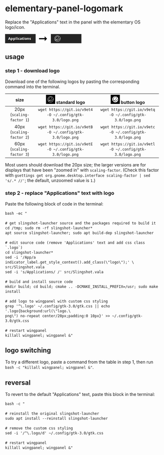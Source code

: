 # elementary-panel-logomark

Replace the "Applications" text in the panel with the elementary OS logo/icon.

<img src="example.png" width="250">

## usage

### step 1 - download logo

Download one of the following logos by pasting the corresponding command into the terminal.

 size                      | <img src="example-logo-standard.png" width="30"> standard logo  | <img src="example-logo-button.png" width="30"> button logo
:-------------------------:|:---------------------------------------------------------------:|:----------------------------------------------------------:
 20px (`scaling-factor 1`) | `wget https://git.io/v9et4 -O ~/.config/gtk-3.0/logo.png`       | `wget https://git.io/v9etq -O ~/.config/gtk-3.0/logo.png`
 40px (`scaling-factor 2`) | `wget https://git.io/v9etB -O ~/.config/gtk-3.0/logo.png`       | `wget https://git.io/v9etc -O ~/.config/gtk-3.0/logo.png`
 60px (`scaling-factor 3`) | `wget https://git.io/v9etE -O ~/.config/gtk-3.0/logo.png`       | `wget https://git.io/v9etl -O ~/.config/gtk-3.0/logo.png`

Most users should download the 20px size; the larger versions are for displays that have been "zoomed in" with `scaling-factor`. (Check this factor with `gsettings get org.gnome.desktop.interface scaling-factor | sed 's/.* //'`; the default, unzoomed value is `1`.)

### step 2 - replace "Applications" text with logo

Paste the following block of code in the terminal:

```
bash -ec "

# get slingshot-launcher source and the packages required to build it
cd /tmp; sudo rm -rf slingshot-launcher*
apt source slingshot-launcher; sudo apt build-dep slingshot-launcher

# edit source code (remove 'Applications' text and add css class `.logo`)
cd slingshot-launcher*
sed -i '/App/a indicator_label.get_style_context().add_class(\"logo\");' \
src/Slingshot.vala
sed -i 's/Applications/ /' src/Slingshot.vala

# build and install source code
mkdir build; cd build; cmake .. -DCMAKE_INSTALL_PREFIX=/usr; sudo make install

# add logo to wingpanel with custom css styling
grep '^\.logo' ~/.config/gtk-3.0/gtk.css || echo '.logo{background:url(\"logo.\
png\") no-repeat center/20px;padding:0 10px}' >> ~/.config/gtk-3.0/gtk.css

# restart wingpanel
killall wingpanel; wingpanel &"
```

## logo switching

To try a different logo, paste a command from the table in step 1, then run `bash -c "killall wingpanel; wingpanel &"`.

## reversal

To revert to the default "Applications" text, paste this block in the terminal:

```
bash -c "

# reinstall the original slingshot-launcher
sudo apt install --reinstall slingshot-launcher

# remove the custom css styling
sed -i '/^\.logo/d' ~/.config/gtk-3.0/gtk.css

# restart wingpanel
killall wingpanel; wingpanel &"
```

